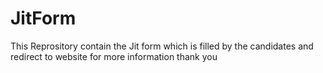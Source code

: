 # JitForm
This Reprository contain the Jit form which is filled by the candidates and redirect to website for more information thank you
